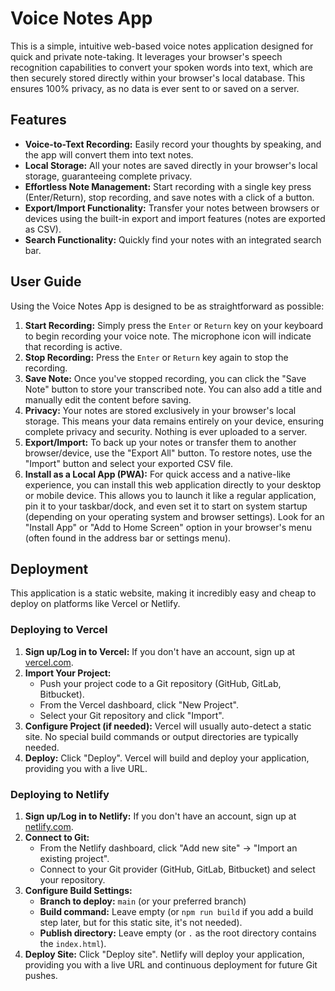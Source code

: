 # Voice Notes App

This is a simple, intuitive web-based voice notes application designed for quick and private note-taking. It leverages your browser's speech recognition capabilities to convert your spoken words into text, which are then securely stored directly within your browser's local database. This ensures 100% privacy, as no data is ever sent to or saved on a server.

## Features
- **Voice-to-Text Recording:** Easily record your thoughts by speaking, and the app will convert them into text notes.
- **Local Storage:** All your notes are saved directly in your browser's local storage, guaranteeing complete privacy.
- **Effortless Note Management:** Start recording with a single key press (Enter/Return), stop recording, and save notes with a click of a button.
- **Export/Import Functionality:** Transfer your notes between browsers or devices using the built-in export and import features (notes are exported as CSV).
- **Search Functionality:** Quickly find your notes with an integrated search bar.

## User Guide

Using the Voice Notes App is designed to be as straightforward as possible:

1.  **Start Recording:** Simply press the `Enter` or `Return` key on your keyboard to begin recording your voice note. The microphone icon will indicate that recording is active.
2.  **Stop Recording:** Press the `Enter` or `Return` key again to stop the recording.
3.  **Save Note:** Once you've stopped recording, you can click the "Save Note" button to store your transcribed note. You can also add a title and manually edit the content before saving.
4.  **Privacy:** Your notes are stored exclusively in your browser's local storage. This means your data remains entirely on your device, ensuring complete privacy and security. Nothing is ever uploaded to a server.
5.  **Export/Import:** To back up your notes or transfer them to another browser/device, use the "Export All" button. To restore notes, use the "Import" button and select your exported CSV file.
6.  **Install as a Local App (PWA):** For quick access and a native-like experience, you can install this web application directly to your desktop or mobile device. This allows you to launch it like a regular application, pin it to your taskbar/dock, and even set it to start on system startup (depending on your operating system and browser settings). Look for an "Install App" or "Add to Home Screen" option in your browser's menu (often found in the address bar or settings menu).

## Deployment

This application is a static website, making it incredibly easy and cheap to deploy on platforms like Vercel or Netlify.

### Deploying to Vercel

1.  **Sign up/Log in to Vercel:** If you don't have an account, sign up at [vercel.com](https://vercel.com).
2.  **Import Your Project:**
    *   Push your project code to a Git repository (GitHub, GitLab, Bitbucket).
    *   From the Vercel dashboard, click "New Project".
    *   Select your Git repository and click "Import".
3.  **Configure Project (if needed):** Vercel will usually auto-detect a static site. No special build commands or output directories are typically needed.
4.  **Deploy:** Click "Deploy". Vercel will build and deploy your application, providing you with a live URL.

### Deploying to Netlify

1.  **Sign up/Log in to Netlify:** If you don't have an account, sign up at [netlify.com](https://www.netlify.com/).
2.  **Connect to Git:**
    *   From the Netlify dashboard, click "Add new site" -> "Import an existing project".
    *   Connect to your Git provider (GitHub, GitLab, Bitbucket) and select your repository.
3.  **Configure Build Settings:**
    *   **Branch to deploy:** `main` (or your preferred branch)
    *   **Build command:** Leave empty (or `npm run build` if you add a build step later, but for this static site, it's not needed).
    *   **Publish directory:** Leave empty (or `.` as the root directory contains the `index.html`).
4.  **Deploy Site:** Click "Deploy site". Netlify will deploy your application, providing you with a live URL and continuous deployment for future Git pushes.
